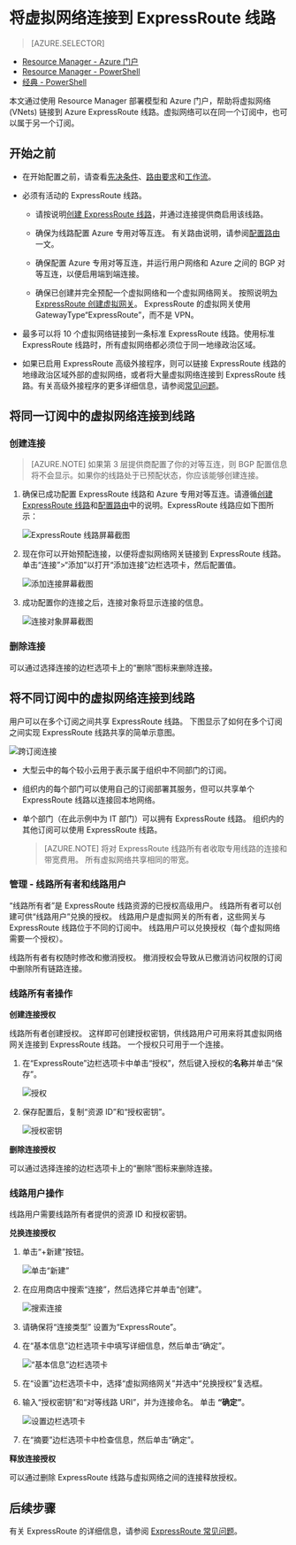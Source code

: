 <properties
    pageTitle="使用 Resource Manager 部署模型和 Azure 门户将虚拟网络链接到 ExpressRoute 线路 | Azure"
    description="本文档概述了如何将虚拟网络 (VNet) 链接到 ExpressRoute 线路。"
    services="expressroute"
    documentationcenter="na"
    author="cherylmc"
    manager="timlt"
    editor=""
    tags="azure-resource-manager"
    translationtype="Human Translation" />
<tags
    ms.assetid="f5cb5441-2fba-46d9-99a5-d1d586e7bda4"
    ms.service="expressroute"
    ms.devlang="na"
    ms.topic="article"
    ms.tgt_pltfrm="na"
    ms.workload="infrastructure-services"
    ms.date="04/12/2017"
    wacn.date="05/02/2017"
    ms.author="cherylmc"
    ms.sourcegitcommit="78da854d58905bc82228bcbff1de0fcfbc12d5ac"
    ms.openlocfilehash="396c798631b5561df7004b3e2ffc8c8c59e3ae03"
    ms.lasthandoff="04/22/2017" />

# <a name="connect-a-virtual-network-to-an-expressroute-circuit"></a>将虚拟网络连接到 ExpressRoute 线路
> [AZURE.SELECTOR]
- [Resource Manager - Azure 门户](/documentation/articles/expressroute-howto-linkvnet-portal-resource-manager/)
- [Resource Manager - PowerShell](/documentation/articles/expressroute-howto-linkvnet-arm/)
- [经典 - PowerShell](/documentation/articles/expressroute-howto-linkvnet-classic/)



本文通过使用 Resource Manager 部署模型和 Azure 门户，帮助将虚拟网络 (VNets) 链接到 Azure ExpressRoute 线路。虚拟网络可以在同一个订阅中，也可以属于另一个订阅。

## <a name="before-you-begin"></a>开始之前

- 在开始配置之前，请查看[先决条件](/documentation/articles/expressroute-prerequisites/)、[路由要求](/documentation/articles/expressroute-routing/)和[工作流](/documentation/articles/expressroute-workflows/)。
- 必须有活动的 ExpressRoute 线路。 
    - 请按说明[创建 ExpressRoute 线路](/documentation/articles/expressroute-howto-circuit-portal-resource-manager/)，并通过连接提供商启用该线路。

    - 确保为线路配置 Azure 专用对等互连。 有关路由说明，请参阅[配置路由](/documentation/articles/expressroute-howto-routing-portal-resource-manager/)一文。 

    - 确保配置 Azure 专用对等互连，并运行用户网络和 Azure 之间的 BGP 对等互连，以便启用端到端连接。
    - 确保已创建并完全预配一个虚拟网络和一个虚拟网络网关。 按照说明[为 ExpressRoute 创建虚拟网关](/documentation/articles/expressroute-howto-add-gateway-resource-manager/)。 ExpressRoute 的虚拟网关使用 GatewayType“ExpressRoute”，而不是 VPN。
	
- 最多可以将 10 个虚拟网络链接到一条标准 ExpressRoute 线路。使用标准 ExpressRoute 线路时，所有虚拟网络都必须位于同一地缘政治区域。

- 如果已启用 ExpressRoute 高级外接程序，则可以链接 ExpressRoute 线路的地缘政治区域外部的虚拟网络，或者将大量虚拟网络连接到 ExpressRoute 线路。有关高级外接程序的更多详细信息，请参阅[常见问题](/documentation/articles/expressroute-faqs/)。

## <a name="connect-a-virtual-network-in-the-same-subscription-to-a-circuit"></a>将同一订阅中的虚拟网络连接到线路

### <a name="to-create-a-connection"></a>创建连接

> [AZURE.NOTE]
> 如果第 3 层提供商配置了你的对等互连，则 BGP 配置信息将不会显示。如果你的线路处于已预配状态，你应该能够创建连接。
>

1. 确保已成功配置 ExpressRoute 线路和 Azure 专用对等互连。请遵循[创建 ExpressRoute 线路](/documentation/articles/expressroute-howto-circuit-arm/)和[配置路由](/documentation/articles/expressroute-howto-routing-arm/)中的说明。ExpressRoute 线路应如下图所示：

	![ExpressRoute 线路屏幕截图](./media/expressroute-howto-linkvnet-portal-resource-manager/routing1.png)  

   
2. 现在你可以开始预配连接，以便将虚拟网络网关链接到 ExpressRoute 线路。单击“连接”>“添加”以打开“添加连接”边栏选项卡，然后配置值。

    ![添加连接屏幕截图](./media/expressroute-howto-linkvnet-portal-resource-manager/samesub1.png)  


3. 成功配置你的连接之后，连接对象将显示连接的信息。

     ![连接对象屏幕截图](./media/expressroute-howto-linkvnet-portal-resource-manager/samesub2.png)

### <a name="to-delete-a-connection"></a>删除连接
可以通过选择连接的边栏选项卡上的“删除”图标来删除连接。

## <a name="connect-a-virtual-network-in-a-different-subscription-to-a-circuit"></a>将不同订阅中的虚拟网络连接到线路
用户可以在多个订阅之间共享 ExpressRoute 线路。 下图显示了如何在多个订阅之间实现 ExpressRoute 线路共享的简单示意图。

![跨订阅连接](./media/expressroute-howto-linkvnet-portal-resource-manager/cross-subscription.png)

- 大型云中的每个较小云用于表示属于组织中不同部门的订阅。
- 组织内的每个部门可以使用自己的订阅部署其服务，但可以共享单个 ExpressRoute 线路以连接回本地网络。
- 单个部门（在此示例中为 IT 部门）可以拥有 ExpressRoute 线路。 组织内的其他订阅可以使用 ExpressRoute 线路。

    > [AZURE.NOTE]
    > 将对 ExpressRoute 线路所有者收取专用线路的连接和带宽费用。 所有虚拟网络共享相同的带宽。
    > 
    >

### <a name="administration---circuit-owners-and-circuit-users"></a>管理 - 线路所有者和线路用户

“线路所有者”是 ExpressRoute 线路资源的已授权高级用户。 线路所有者可以创建可供“线路用户”兑换的授权。 线路用户是虚拟网关的所有者，这些网关与 ExpressRoute 线路位于不同的订阅中。 线路用户可以兑换授权（每个虚拟网络需要一个授权）。

线路所有者有权随时修改和撤消授权。 撤消授权会导致从已撤消访问权限的订阅中删除所有链路连接。

### <a name="circuit-owner-operations"></a>线路所有者操作

**创建连接授权**

线路所有者创建授权。 这样即可创建授权密钥，供线路用户可用来将其虚拟网络网关连接到 ExpressRoute 线路。 一个授权只可用于一个连接。

1. 在“ExpressRoute”边栏选项卡中单击“授权”，然后键入授权的**名称**并单击“保存”。

    ![授权](./media/expressroute-howto-linkvnet-portal-resource-manager/authorization.png)

2. 保存配置后，复制“资源 ID”和“授权密钥”。

    ![授权密钥](./media/expressroute-howto-linkvnet-portal-resource-manager/authkey.png)

**删除连接授权**

可以通过选择连接的边栏选项卡上的“删除”图标来删除连接。

### <a name="circuit-user-operations"></a>线路用户操作

线路用户需要线路所有者提供的资源 ID 和授权密钥。 

**兑换连接授权**

1. 单击“+新建”按钮。

    ![单击“新建”](./media/expressroute-howto-linkvnet-portal-resource-manager/Connection1.png)

2. 在应用商店中搜索“连接”，然后选择它并单击“创建”。

    ![搜索连接](./media/expressroute-howto-linkvnet-portal-resource-manager/Connection2.png)

3. 请确保将“连接类型”  设置为“ExpressRoute”。


4. 在“基本信息”边栏选项卡中填写详细信息，然后单击“确定”。

    ![“基本信息”边栏选项卡](./media/expressroute-howto-linkvnet-portal-resource-manager/Connection3.png)

5. 在“设置”边栏选项卡中，选择“虚拟网络网关”并选中“兑换授权”复选框。

6. 输入“授权密钥”和“对等线路 URI”，并为连接命名。 单击 **“确定”**。

    ![设置边栏选项卡](./media/expressroute-howto-linkvnet-portal-resource-manager/Connection4.png)

7. 在“摘要”边栏选项卡中检查信息，然后单击“确定”。


**释放连接授权**

可以通过删除 ExpressRoute 线路与虚拟网络之间的连接释放授权。

## <a name="next-steps"></a>后续步骤

有关 ExpressRoute 的详细信息，请参阅 [ExpressRoute 常见问题](/documentation/articles/expressroute-faqs/)。

<!---HONumber=Mooncake_0320_2017-->